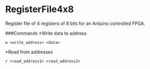 # RegisterFile4x8
Register file of 4 registers of 8 bits for an Arduino controlled FPGA.

###Commands
*Write data to address
```
w <write_address> <data>
```

*Read from addresses
```
r <read_address1> <read_address2>
```
